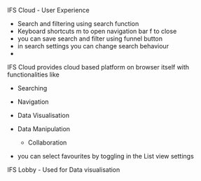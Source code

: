 IFS Cloud - User Experience
- Search and filtering using search function
- Keyboard shortcuts m to open navigation bar f to close
- you can save search and filter using funnel button 
- in search settings you can change search behaviour 
- 
IFS Cloud provides cloud based platform on browser itself
with functionalities like
- Searching
- Navigation 
- Data Visualisation 
- Data Manipulation
	- Collaboration 

- you can select favourites by toggling in the List view settings

IFS Lobby 
	- Used for Data visualisation 